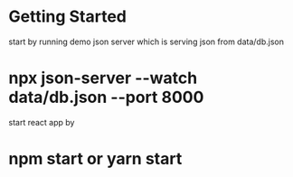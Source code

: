 # Getting Started

 start by running demo json server which is serving  json from data/db.json
# npx json-server --watch data/db.json --port 8000

start react app by 
# npm start or yarn start
